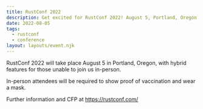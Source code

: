 ```yaml
---
title: RustConf 2022
description: Get excited for RustConf 2022! August 5, Portland, Oregon
date: 2022-08-05
tags:
  - rustconf
  - conference
layout: layouts/event.njk
---
```


RustConf 2022 will take place August 5 in Portland, Oregon, with hybrid features for those unable to join us in-person.

In-person attendees will be required to show proof of vaccination and wear a mask.

Further information and CFP at https://rustconf.com/
